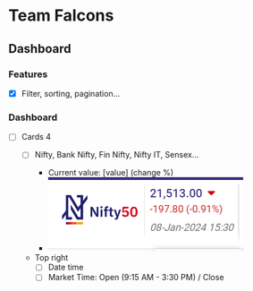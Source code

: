 # Team Falcons

## Dashboard

### Features

- [x] Filter, sorting, pagination...

### Dashboard

- [ ] Cards 4

  - [ ] Nifty, Bank Nifty, Fin Nifty, Nifty IT, Sensex...

    - Current value: [value] (change %)
    - ![Alt text](image.png)

  - Top right
    - [ ] Date time
    - [ ] Market Time: Open (9:15 AM - 3:30 PM) / Close
